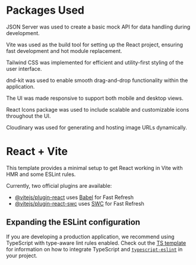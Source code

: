 # Packages Used

JSON Server was used to create a basic mock API for data handling during development.

Vite was used as the build tool for setting up the React project, ensuring fast development and hot module replacement.

Tailwind CSS was implemented for efficient and utility-first styling of the user interface.

dnd-kit was used to enable smooth drag-and-drop functionality within the application.

The UI was made responsive to support both mobile and desktop views.

React Icons package was used to include scalable and customizable icons throughout the UI.

Cloudinary was used for generating and hosting image URLs dynamically.



# React + Vite

This template provides a minimal setup to get React working in Vite with HMR and some ESLint rules.

Currently, two official plugins are available:

- [@vitejs/plugin-react](https://github.com/vitejs/vite-plugin-react/blob/main/packages/plugin-react) uses [Babel](https://babeljs.io/) for Fast Refresh
- [@vitejs/plugin-react-swc](https://github.com/vitejs/vite-plugin-react/blob/main/packages/plugin-react-swc) uses [SWC](https://swc.rs/) for Fast Refresh

## Expanding the ESLint configuration

If you are developing a production application, we recommend using TypeScript with type-aware lint rules enabled. Check out the [TS template](https://github.com/vitejs/vite/tree/main/packages/create-vite/template-react-ts) for information on how to integrate TypeScript and [`typescript-eslint`](https://typescript-eslint.io) in your project.
